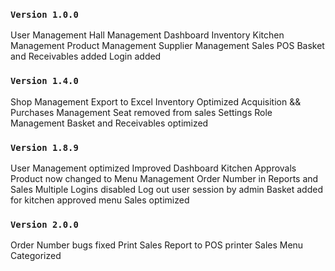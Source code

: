 
### `Version 1.0.0`

 User Management
 Hall Management
 Dashboard
 Inventory
 Kitchen Management
 Product Management
 Supplier Management
 Sales POS
 Basket and Receivables added
 Login added
 
 
### `Version 1.4.0`

 Shop Management
 Export to Excel
 Inventory Optimized
 Acquisition && Purchases Management
 Seat removed from sales
 Settings
 Role Management
 Basket and Receivables optimized
 
 

### `Version 1.8.9`
User Management optimized
Improved Dashboard
Kitchen Approvals
Product now changed to Menu Management
Order Number in Reports and Sales
Multiple Logins disabled
Log out user session by admin
Basket added for kitchen approved menu
Sales optimized



### `Version 2.0.0`
Order Number bugs fixed
Print Sales Report to POS printer
Sales Menu Categorized